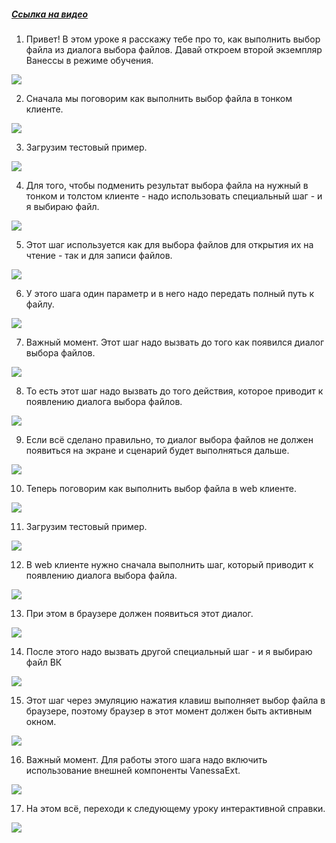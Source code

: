 ﻿##### [Ссылка на видео](https://youtu.be/7JRvTU-0e3o)

001. Привет! В этом уроке я расскажу тебе про то, как выполнить выбор файла из диалога выбора файлов. Давай откроем второй экземпляр Ванессы в режиме обучения.

![](https://vanessa-files.do.bit-erp.ru/Doc/1.2.041.1/MD/Глава08/images/000_ВыборФайлаИзДиалогаВыбораФайлов.png)

002. Сначала мы поговорим как выполнить выбор файла в тонком клиенте.

![](https://vanessa-files.do.bit-erp.ru/Doc/1.2.041.1/MD/Глава08/images/001_ВыборФайлаИзДиалогаВыбораФайлов.png)

003. Загрузим тестовый пример.

![](https://vanessa-files.do.bit-erp.ru/Doc/1.2.041.1/MD/Глава08/images/006_ВыборФайлаИзДиалогаВыбораФайлов.png)

004. Для того, чтобы подменить результат выбора файла на нужный в тонком и толстом клиенте - надо использовать специальный шаг - и я выбираю файл.

![](https://vanessa-files.do.bit-erp.ru/Doc/1.2.041.1/MD/Глава08/images/009_ВыборФайлаИзДиалогаВыбораФайлов.png)

005. Этот шаг используется как для выбора файлов для открытия их на чтение - так и для записи файлов.

![](https://vanessa-files.do.bit-erp.ru/Doc/1.2.041.1/MD/Глава08/images/014_ВыборФайлаИзДиалогаВыбораФайлов.png)

006. У этого шага один параметр и в него надо передать полный путь к файлу.

![](https://vanessa-files.do.bit-erp.ru/Doc/1.2.041.1/MD/Глава08/images/019_ВыборФайлаИзДиалогаВыбораФайлов.png)

007. Важный момент. Этот шаг надо вызвать до того как появился диалог выбора файлов.

![](https://vanessa-files.do.bit-erp.ru/Doc/1.2.041.1/MD/Глава08/images/022_ВыборФайлаИзДиалогаВыбораФайлов.png)

008. То есть этот шаг надо вызвать до того действия, которое приводит к появлению диалога выбора файлов.

![](https://vanessa-files.do.bit-erp.ru/Doc/1.2.041.1/MD/Глава08/images/025_ВыборФайлаИзДиалогаВыбораФайлов.png)

009. Если всё сделано правильно, то диалог выбора файлов не должен появиться на экране и сценарий будет выполняться дальше.

![](https://vanessa-files.do.bit-erp.ru/Doc/1.2.041.1/MD/Глава08/images/028_ВыборФайлаИзДиалогаВыбораФайлов.png)

010. Теперь поговорим как выполнить выбор файла в web клиенте.

![](https://vanessa-files.do.bit-erp.ru/Doc/1.2.041.1/MD/Глава08/images/029_ВыборФайлаИзДиалогаВыбораФайлов.png)

011. Загрузим тестовый пример.

![](https://vanessa-files.do.bit-erp.ru/Doc/1.2.041.1/MD/Глава08/images/034_ВыборФайлаИзДиалогаВыбораФайлов.png)

012. В web клиенте нужно сначала выполнить шаг, который приводит к появлению диалога выбора файла.

![](https://vanessa-files.do.bit-erp.ru/Doc/1.2.041.1/MD/Глава08/images/037_ВыборФайлаИзДиалогаВыбораФайлов.png)

013. При этом в браузере должен появиться этот диалог.

![](https://vanessa-files.do.bit-erp.ru/Doc/1.2.041.1/MD/Глава08/images/040_ВыборФайлаИзДиалогаВыбораФайлов.png)

014. После этого надо вызвать другой специальный шаг - и я выбираю файл ВК

![](https://vanessa-files.do.bit-erp.ru/Doc/1.2.041.1/MD/Глава08/images/043_ВыборФайлаИзДиалогаВыбораФайлов.png)

015. Этот шаг через эмуляцию нажатия клавиш выполняет выбор файла в браузере, поэтому браузер в этот момент должен быть активным окном.

![](https://vanessa-files.do.bit-erp.ru/Doc/1.2.041.1/MD/Глава08/images/046_ВыборФайлаИзДиалогаВыбораФайлов.png)

016. Важный момент. Для работы этого шага надо включить использование внешней компоненты VanessaExt.

![](https://vanessa-files.do.bit-erp.ru/Doc/1.2.041.1/MD/Глава08/images/047_ВыборФайлаИзДиалогаВыбораФайлов.png)

017. На этом всё, переходи к следующему уроку интерактивной справки.

![](https://vanessa-files.do.bit-erp.ru/Doc/1.2.041.1/MD/Глава08/images/048_ВыборФайлаИзДиалогаВыбораФайлов.png)
